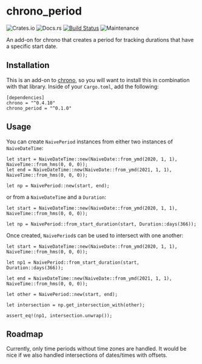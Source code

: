 # chrono_period

![Crates.io](https://img.shields.io/crates/v/chrono_period)
![Docs.rs](https://docs.rs/chrono_period/badge.svg?version=0.1.0)
[![Build Status](https://travis-ci.org/jwir3/chrono_period.svg?branch=master)](https://travis-ci.org/jwir3/chrono_period)
![Maintenance](https://img.shields.io/maintenance/yes/2019)

An add-on for chrono that creates a period for tracking durations that have a specific start date.

## Installation
This is an add-on to [chrono](https://docs.rs/crate/chrono/0.4.10), so you will want to install this in combination with that library. Inside of your `Cargo.toml`, add the following:

```
[dependencies]
chrono = "^0.4.10"
chrono_period = "^0.1.0"
```

## Usage

You can create `NaivePeriod` instances from either two instances of `NaiveDateTime`:

```
let start = NaiveDateTime::new(NaiveDate::from_ymd(2020, 1, 1), NaiveTime::from_hms(0, 0, 0));
let end = NaiveDateTime::new(NaiveDate::from_ymd(2021, 1, 1), NaiveTime::from_hms(0, 0, 0));

let np = NaivePeriod::new(start, end);
```

or from a `NaiveDateTime` and a `Duration`:

```
let start = NaiveDateTime::new(NaiveDate::from_ymd(2020, 1, 1), NaiveTime::from_hms(0, 0, 0));

let np = NaivePeriod::from_start_duration(start, Duration::days(366));
```

Once created, `NaivePeriod`s can be used to intersect with one another:

```
let start = NaiveDateTime::new(NaiveDate::from_ymd(2020, 1, 1), NaiveTime::from_hms(0, 0, 0));

let np1 = NaivePeriod::from_start_duration(start, Duration::days(366));

let end = NaiveDateTime::new(NaiveDate::from_ymd(2021, 1, 1), NaiveTime::from_hms(0, 0, 0));

let other = NaivePeriod::new(start, end);

let intersection = np.get_intersection_with(other);

assert_eq!(np1, intersection.unwrap());
```

## Roadmap

Currently, only time periods without time zones are handled. It would be nice if we also handled intersections of dates/times with offsets.
